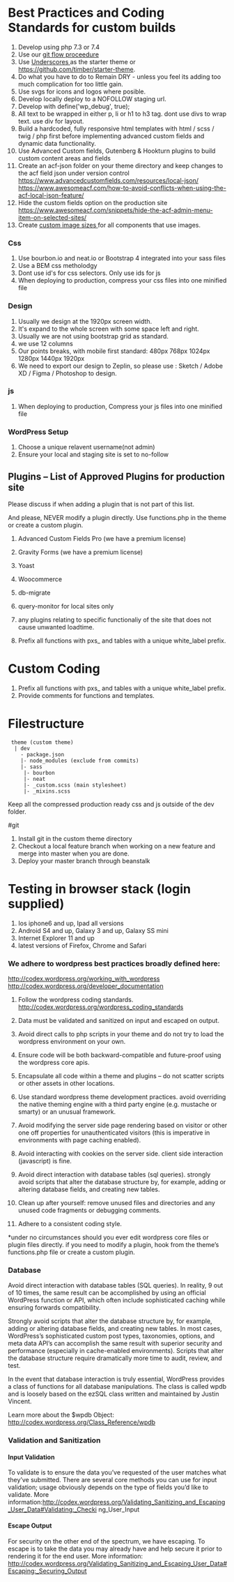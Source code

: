 # Best Practices and Coding Standards for custom builds
 
1. Develop using php 7.3 or 7.4
1. Use our [ git flow proceedure ](https://github.com/pixelstorm/git-flow)
1. Use [ Underscores ](https://underscores.me/) as the starter theme or https://github.com/timber/starter-theme.
1. Do what you have to do to Remain DRY - unless you feel its adding too much complication for too little gain.
1. Use svgs for icons and logos where posible.
1. Develop locally deploy to a NOFOLLOW staging url.
1. Develop with define('wp_debug', true); 
1. All text to be wrapped in either p, li or h1 to h3 tag. dont use divs to wrap text. use div for layout.
1. Build a hardcoded, fully responsive html templates with html / scss / twig / php first before implementing advanced custom fields and dynamic data functionality.
1. Use Advanced Custom fields, Gutenberg & Hookturn plugins to build custom content areas and fields 
1. Create an acf-json folder on your theme directory and keep changes to the acf field json under version control
https://www.advancedcustomfields.com/resources/local-json/
https://www.awesomeacf.com/how-to-avoid-conflicts-when-using-the-acf-local-json-feature/
1. Hide the custom fields option on the production site https://www.awesomeacf.com/snippets/hide-the-acf-admin-menu-item-on-selected-sites/
1. Create [ custom image sizes ](https://developer.wordpress.org/reference/functions/add_image_size/) for all components that use images.

### Css
1. Use bourbon.io and neat.io or Bootstrap 4 integrated into your sass files
1. Use a BEM css metholodgy
1. Dont use id's for css selectors. Only use ids for js
1. When deploying to production, compress your css files into one minified file

### Design
1. Usually we design at the 1920px screen width.
1. It's expand to the whole screen with some space left and right.
1. Usually we are not using bootstrap grid as standard.
1. we use 12 columns
1. Our points breaks, with mobile first standard:
   480px
   768px
   1024px
   1280px
   1440px
   1920px
1. We need to export our design to Zeplin, so please use : Sketch / Adobe XD / Figma / Photoshop to design.

### js
1. When deploying to production, Compress your js files into one minified file
 
### WordPress Setup
1. Choose a unique relavent username(not admin)
1. Ensure your local and staging site is set to no-follow

## Plugins – List of Approved Plugins for production site
Please discuss if when adding a plugin that is not part of this list.
 
And please, NEVER modify a plugin directly. Use functions.php in the theme or create a custom plugin.
 
1. Advanced Custom Fields Pro (we have a premium license)
1. Gravity Forms (we have a premium license)
1. Yoast
1. Woocommerce
1. db-migrate
1. query-monitor for local sites only
1. any plugins relating to specific functionaliy of the site that does not cause unwanted loadtime.


1. Prefix all functions with pxs_ and tables with a unique white_label prefix.
 
# Custom Coding
1. Prefix all functions with pxs_ and tables with a unique white_label prefix.
1. Provide comments for functions and templates.

# Filestructure 
```
 theme (custom theme) 
  | dev  
    - package.json  
    |- node_modules (exclude from commits) 
    |- sass 
	 |- bourbon 
	 |- neat  
	 |- _custom.scss (main stylesheet)
	 |- _mixins.scss 
```

Keep all the compressed production ready css and js outside of the dev folder.

#git 
1. Install git in the custom theme directory
1. Checkout a local feature branch when working on a new feature and merge into master when you are done.
1. Deploy your master branch through beanstalk


# Testing in browser stack (login supplied)

1. Ios iphone6 and up, Ipad all versions 
1. Android S4 and up, Galaxy 3 and up, Galaxy SS mini 
1. Internet Explorer 11 and up 
1. latest versions of Firefox, Chrome and Safari 

### We adhere to wordpress best practices broadly defined here:

http://codex.wordpress.org/working_with_wordpress  http://codex.wordpress.org/developer_documentation  

1. Follow the wordpress coding standards.  http://codex.wordpress.org/wordpress_coding_standards

1. Data must be validated and sanitized on input and escaped on output.

1. Avoid direct calls to php scripts in your theme and do not try to load the wordpress environment on your own.

1. Ensure code will be both backward-compatible and future-proof using the wordpress core apis.

1. Encapsulate all code within a theme and plugins – do not scatter scripts or other assets in other locations.

1. Use standard wordpress theme development practices. avoid overriding the native theming engine with a third party engine (e.g. mustache or smarty) or an unusual framework.

1. Avoid modifying the server side page rendering based on visitor or other one off properties for unauthenticated visitors (this is imperative in environments with page caching enabled).

1. Avoid interacting with cookies on the server side. client side interaction (javascript) is fine.

1. Avoid direct interaction with database tables (sql queries). strongly avoid scripts that alter the database structure by, for example, adding or altering database fields, and creating new tables.

1. Clean up after yourself: remove unused files and directories and any unused code fragments or debugging comments.

1. Adhere to a consistent coding style.

*under no circumstances should you ever edit wordpress core files or plugin files directly. 
if you need to modify a plugin, hook from the theme’s functions.php file or create a custom plugin.

### Database

Avoid direct interaction with database tables (SQL queries). 
In reality, 9 out of 10 times, the same result can be accomplished by using an official WordPress function or API, which often include sophisticated caching while ensuring forwards compatibility.

Strongly avoid scripts that alter the database structure by, for example, adding or altering database fields, and creating new tables. In most cases, WordPress’s sophisticated custom post types, taxonomies, options, and meta data API’s can accomplish the same result with superior security and performance (especially in cache-enabled environments). Scripts that alter the database structure require dramatically more time to audit, review, and test.

In the event that database interaction is truly essential, WordPress provides a class of functions for all database manipulations. The class is called wpdb and is loosely based on the ezSQL class written and maintained by Justin Vincent.

Learn more about the $wpdb Object: http://codex.wordpress.org/Class_Reference/wpdb

### Validation and Sanitization

#### Input Validation
To validate is to ensure the data you’ve requested of the user matches what they’ve submitted. There are several core methods you can use for input validation; usage obviously depends on the type of fields you’d like to validate.
More
information:http://codex.wordpress.org/Validating_Sanitizing_and_Escaping_User_Data#Validating:_Checki ng_User_Input

#### Escape Output
For security on the other end of the spectrum, we have escaping. To escape is to take the data you may already have and help secure it prior to rendering it for the end user.
More information: http://codex.wordpress.org/Validating_Sanitizing_and_Escaping_User_Data#Escaping:_Securing_Output
